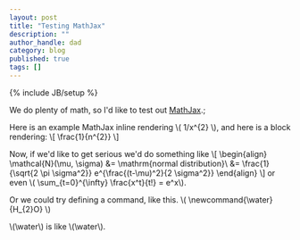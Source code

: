 ```yaml
---
layout: post
title: "Testing MathJax"
description: ""
author_handle: dad
category: blog
published: true
tags: []
---
```

{% include JB/setup %}

We do plenty of math, so I'd like to test out [MathJax](https://www.mathjax.org/).;

Here is an example MathJax inline rendering \\( 1/x^{2} \\), and here is a block rendering: 
\\[ \frac{1}{n^{2}} \\]

Now, if we'd like to get serious we'd do something like \\[
\begin{align}
\mathcal{N}(\mu, \sigma) &= \mathrm{normal distribution}\\
 &= \frac{1}{\sqrt{2 \pi \sigma^2}} e^{\frac{(t-\mu)^2}{2 \sigma^2}}
\end{align}
\\]
or even \\( \sum_{t=0}^{\infty} \frac{x^t}{t!} = e^x\\).

Or we could try defining a command, like this. \\( 	\newcommand{\water}{H_{2}O} \\)

\\(\water\\) is like \\(\water\\).


